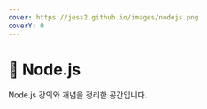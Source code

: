 ```yaml
---
cover: https://jess2.github.io/images/nodejs.png
coverY: 0
---
```


# 📗 Node.js

Node.js 강의와 개념을 정리한 공간입니다.  &#x20;
